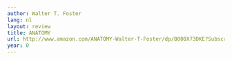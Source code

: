 ```yaml
---
author: Walter T. Foster
lang: nl
layout: review
title: ANATOMY
url: http://www.amazon.com/ANATOMY-Walter-T-Foster/dp/B000X73DKE?SubscriptionId=0VMG0VFGBMRWVRA58R02&tag=ldvd-20&linkCode=xm2&camp=2025&creative=165953&creativeASIN=B000X73DKE
year: 0
---
```


